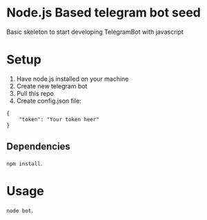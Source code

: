 # Node.js Based telegram bot seed
Basic skeleton to start developing TelegramBot with javascript

# Setup

1. Have node.js installed on your machine
2. Create new telegram bot
3. Pull this repo
4. Create config.json file:
```
{
	"token": "Your token heer"
}
```

## Dependencies

`npm install`.

# Usage

`node bot`.
